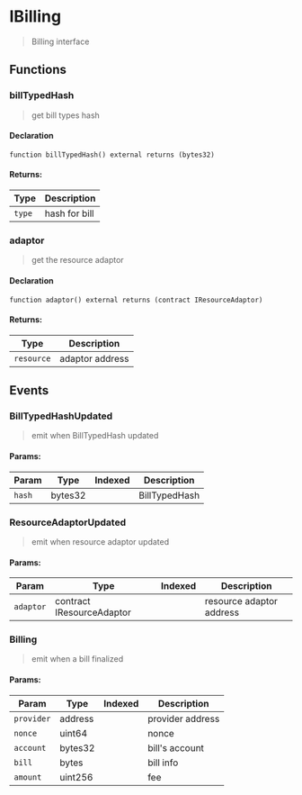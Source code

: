 # IBilling



> Billing interface


## Functions
### billTypedHash

> get bill types hash


#### Declaration
```
function billTypedHash() external returns (bytes32)
```


#### Returns:
| Type | Description |
| --- | --- |
|`type` | hash for bill
### adaptor

> get the resource adaptor


#### Declaration
```
function adaptor() external returns (contract IResourceAdaptor)
```


#### Returns:
| Type | Description |
| --- | --- |
|`resource` | adaptor address

## Events

### BillTypedHashUpdated

> emit when BillTypedHash updated

  
#### Params:
| Param | Type | Indexed | Description |
| --- | --- | :---: | --- |
|`hash` | bytes32 |  | BillTypedHash
### ResourceAdaptorUpdated

> emit when resource adaptor updated

  
#### Params:
| Param | Type | Indexed | Description |
| --- | --- | :---: | --- |
|`adaptor` | contract IResourceAdaptor |  | resource adaptor address
### Billing

> emit when a bill finalized

  
#### Params:
| Param | Type | Indexed | Description |
| --- | --- | :---: | --- |
|`provider` | address |  | provider address
|`nonce` | uint64 |  | nonce
|`account` | bytes32 |  | bill's account
|`bill` | bytes |  | bill info
|`amount` | uint256 |  | fee
